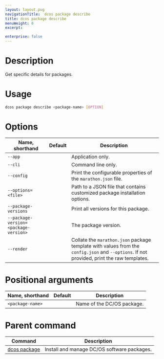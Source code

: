 ```yaml
---
layout: layout.pug
navigationTitle:  dcos package describe
title: dcos package describe
menuWeight: 0
excerpt:

enterprise: false
---
```


<!-- This source repo for this topic is https://github.com/dcos/dcos-docs -->


# Description
Get specific details for packages.

# Usage

```bash
dcos package describe <package-name> [OPTION]
```

# Options

| Name, shorthand | Default | Description |
|---------|-------------|-------------|
| `--app`   |             |  Application only. |
| `--cli`   |             |  Command line only. |
| `--config`   |             | Print the configurable properties of the `marathon.json` file. |
| `--options=<file>`   |             | Path to a JSON file that contains customized package installation options. |
| `--package-versions`   |             | Print all versions for this package. |
| `--package-version=<package-version>`   |             | The package version. |
| `--render`   |             |  Collate the `marathon.json` package template with values from the `config.json` and `--options`. If not provided, print the raw templates. |

# Positional arguments

| Name, shorthand | Default | Description |
|---------|-------------|-------------|
| `<package-name>`   |             |  Name of the DC/OS package. |
        
# Parent command

| Command | Description |
|---------|-------------|
| [dcos package](/mesosphere/dcos/1.10/cli/command-reference/dcos-package/)   | Install and manage DC/OS software packages. |
